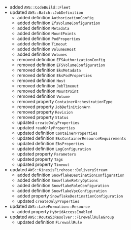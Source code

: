 - added `AWS::CodeBuild::Fleet`
- updated `AWS::Batch::JobDefinition`
  - added definition `AuthorizationConfig`
  - added definition `EfsVolumeConfiguration`
  - added definition `Metadata`
  - added definition `MountPoints`
  - added definition `PodProperties`
  - added definition `Timeout`
  - added definition `VolumesHost`
  - added definition `Volumes`
  - removed definition `EFSAuthorizationConfig`
  - removed definition `EFSVolumeConfiguration`
  - removed definition `EksMetadata`
  - removed definition `EksPodProperties`
  - removed definition `Host`
  - removed definition `JobTimeout`
  - removed definition `MountPoint`
  - removed definition `Volume`
  - removed property `ContainerOrchestrationType`
  - removed property `JobDefinitionArn`
  - removed property `Revision`
  - removed property `Status`
  - updated `createOnlyProperties`
  - updated `readOnlyProperties`
  - updated definition `ContainerProperties`
  - updated definition `EksContainerResourceRequirements`
  - updated definition `EksProperties`
  - updated definition `LogConfiguration`
  - updated property `Parameters`
  - updated property `Tags`
  - updated property `Timeout`
- updated `AWS::KinesisFirehose::DeliveryStream`
  - added definition `SnowflakeDestinationConfiguration`
  - added definition `SnowflakeRetryOptions`
  - added definition `SnowflakeRoleConfiguration`
  - added definition `SnowflakeVpcConfiguration`
  - added property `SnowflakeDestinationConfiguration`
  - updated `createOnlyProperties`
- updated `AWS::LakeFormation::Resource`
  - added property `HybridAccessEnabled`
- updated `AWS::Route53Resolver::FirewallRuleGroup`
  - updated definition `FirewallRule`
